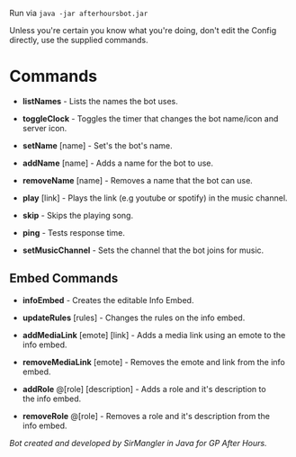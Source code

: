 
Run via `java -jar afterhoursbot.jar`

Unless you're certain you know what you're doing, don't edit the Config directly, use the supplied commands.

Commands
=============

 * **listNames** - Lists the names the bot uses.

 * **toggleClock** - Toggles the timer that changes the bot name/icon and server icon.

 * **setName** [name] - Set's the bot's name.

 * **addName** [name] - Adds a name for the bot to use.

 * **removeName** [name] - Removes a name that the bot can use.

 * **play** [link] - Plays the link (e.g youtube or spotify) in the music
   channel.
   
 * **skip** - Skips the playing song.

 * **ping** - Tests response time.

 * **setMusicChannel** - Sets the channel that the bot joins for music.

## Embed Commands

 - **infoEmbed** - Creates the editable Info Embed.
 
 - **updateRules** [rules] - Changes the rules on the info embed.
 
 - **addMediaLink** [emote] [link] - Adds a media link using an emote to the
   info embed.
   
 - **removeMediaLink** [emote] - Removes the emote and link from the info   
   embed.     
   
 - **addRole** @[role] [description] - Adds a role and it's description to  
   the info embed.
     
 - **removeRole** @[role] - Removes a role and it's description from the   
   info embed.

*Bot created and developed by SirMangler in Java for GP After Hours.*
